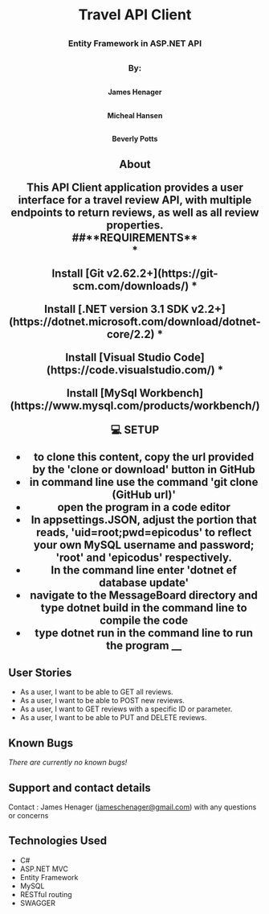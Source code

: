 # <h1 align = "center"> Travel API Client

## <h3 align = "center"> Entity Framework in ASP.NET API

## <h3 align = "center"> By:
## <h4 align = "center"> James Henager
## <h4 align = "center"> Micheal Hansen
## <h4 align = "center"> Beverly Potts

<h2 align = "center"> About

<p align = "center"> This API Client application provides a user interface for a travel review API, with multiple endpoints to return reviews, as well as all review properties.
<br>
##**REQUIREMENTS**
  <br>
* <p>Install [Git v2.62.2+](https://git-scm.com/downloads/)
* <p>Install [.NET version 3.1 SDK v2.2+](https://dotnet.microsoft.com/download/dotnet-core/2.2)
* <p>Install [Visual Studio Code](https://code.visualstudio.com/)
* <p>Install [MySql Workbench](https://www.mysql.com/products/workbench/)

**💻 SETUP**
* to clone this content, copy the url provided by the 'clone or download' button in GitHub
* in command line use the command 'git clone (GitHub url)'
* open the program in a code editor
* In appsettings.JSON, adjust the portion that reads, 'uid=root;pwd=epicodus' to reflect your own MySQL username and password; 'root' and 'epicodus' respectively.
* In the command line enter 'dotnet ef database update'
* navigate to the MessageBoard directory and type dotnet build in the command line to compile the code
* type dotnet run in the command line to run the program
__

## User Stories

* As a user, I want to be able to GET all reviews.
* As a user, I want to be able to POST new reviews.
* As a user, I want to GET reviews with a specific ID or parameter.
* As a user, I want to be able to PUT and DELETE reviews.


## Known Bugs

_There are currently no known bugs!_

## Support and contact details

Contact : James Henager (jameschenager@gmail.com) with any questions or concerns

## Technologies Used

* C#
* ASP.NET MVC
* Entity Framework
* MySQL
* RESTful routing
* SWAGGER
